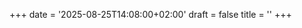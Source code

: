 +++
date = '2025-08-25T14:08:00+02:00'
draft = false
title = ''
+++

<!-- 
This site is some kind of public notebook for topics I'm interested in.
So the content might not be of interest for anyone else.
 -->

